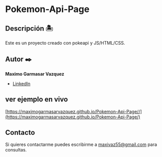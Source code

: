 # Pokemon-Api-Page

## Descripción 🏝

Este es un proyecto creado con pokeapi y JS/HTML/CSS.

## Autor ✒️
**Maximo Garmasar Vazquez**

* [LinkedIn](https://www.linkedin.com/in/maximogarmasarvazquez/)

## ver ejemplo en vivo
[https://maximogarmasarvazquez.github.io/Pokemon-Api-Page//](https://maximogarmasarvazquez.github.io/Pokemon-Api-Page/)

## Contacto
Si quieres contactarme puedes escribirme a maxivaz55@gmail.com para consultas.
